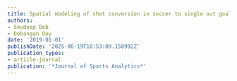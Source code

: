 ```yaml
---
title: Spatial modeling of shot conversion in soccer to single out goalscoring ability
authors:
- Soudeep Deb
- Debangan Dey
date: '2019-01-01'
publishDate: '2025-06-19T18:53:09.158992Z'
publication_types:
- article-journal
publication: '*Journal of Sports Analytics*'
---
```

